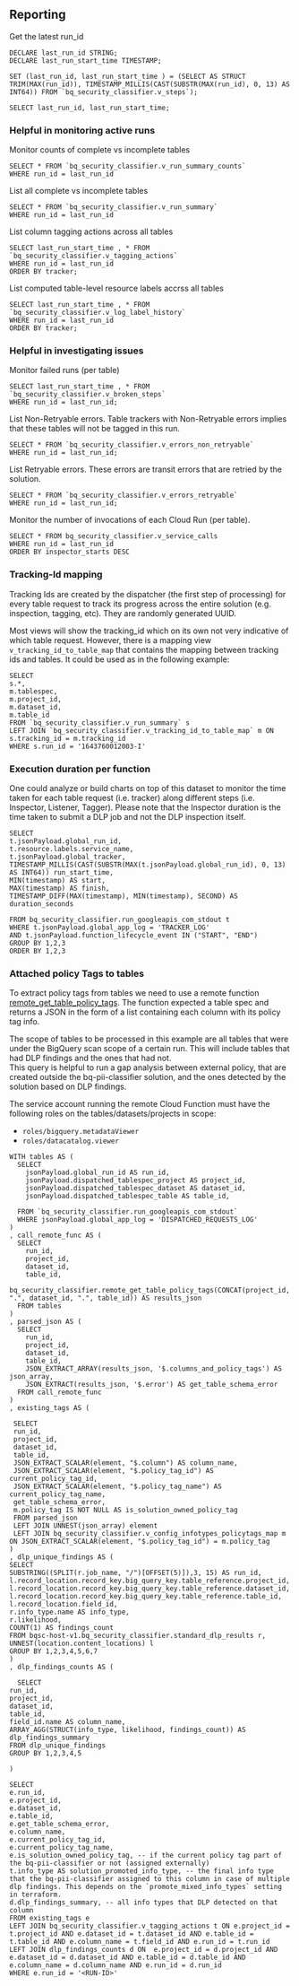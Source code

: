## Reporting

Get the latest run_id

```roomsql
DECLARE last_run_id STRING;
DECLARE last_run_start_time TIMESTAMP;

SET (last_run_id, last_run_start_time ) = (SELECT AS STRUCT TRIM(MAX(run_id)), TIMESTAMP_MILLIS(CAST(SUBSTR(MAX(run_id), 0, 13) AS INT64)) FROM `bq_security_classifier.v_steps`);

SELECT last_run_id, last_run_start_time;
```

### Helpful in monitoring active runs

Monitor counts of complete vs incomplete tables
```roomsql
SELECT * FROM `bq_security_classifier.v_run_summary_counts`
WHERE run_id = last_run_id
```

List all complete vs incomplete tables
```roomsql
SELECT * FROM `bq_security_classifier.v_run_summary`
WHERE run_id = last_run_id
```


List column tagging actions across all tables

```roomsql
SELECT last_run_start_time , * FROM `bq_security_classifier.v_tagging_actions`
WHERE run_id = last_run_id
ORDER BY tracker;
```


List computed table-level resource labels accrss all tables 

```roomsql
SELECT last_run_start_time , * FROM `bq_security_classifier.v_log_label_history`
WHERE run_id = last_run_id
ORDER BY tracker;
```

### Helpful in investigating issues
 

Monitor failed runs (per table)

```roomsql
SELECT last_run_start_time , * FROM `bq_security_classifier.v_broken_steps` 
WHERE run_id = last_run_id;
```

List Non-Retryable errors. Table trackers with Non-Retryable errors implies that these tables will not be tagged in this run. 
```roomsql
SELECT * FROM `bq_security_classifier.v_errors_non_retryable`
WHERE run_id = last_run_id;
```

List Retryable errors. These errors are transit errors that are retried by the solution. 
```roomsql
SELECT * FROM `bq_security_classifier.v_errors_retryable`
WHERE run_id = last_run_id;
```

Monitor the number of invocations of each Cloud Run (per table).

```roomsql
SELECT * FROM bq_security_classifier.v_service_calls
WHERE run_id = last_run_id
ORDER BY inspector_starts DESC
```

### Tracking-Id mapping
Tracking Ids are created by the dispatcher (the first step of
processing) for every table request to track its progress
across the entire solution (e.g. inspection, tagging, etc). They are randomly generated UUID.  

Most views will show the tracking_id which on its own not very indicative
of which table request. However, there is a mapping view `v_tracking_id_to_table_map`
that contains the mapping between tracking ids and tables. It could be
used as in the following example:
```roomsql
SELECT 
s.*,
m.tablespec,
m.project_id,
m.dataset_id,
m.table_id
FROM `bq_security_classifier.v_run_summary` s
LEFT JOIN `bq_security_classifier.v_tracking_id_to_table_map` m ON s.tracking_id = m.tracking_id
WHERE s.run_id = '1643760012003-I'
```

### Execution duration per function
One could analyze or build charts on top of this dataset to monitor 
the time taken for each table request (i.e. tracker) along different steps (i.e. Inspector, Listener, Tagger). 
Please note that the Inspector duration is the time taken to submit a DLP job and not the DLP inspection itself.
```roomsql
SELECT  
t.jsonPayload.global_run_id,
t.resource.labels.service_name,
t.jsonPayload.global_tracker,
TIMESTAMP_MILLIS(CAST(SUBSTR(MAX(t.jsonPayload.global_run_id), 0, 13) AS INT64)) run_start_time,
MIN(timestamp) AS start, 
MAX(timestamp) AS finish,
TIMESTAMP_DIFF(MAX(timestamp), MIN(timestamp), SECOND) AS duration_seconds

FROM bq_security_classifier.run_googleapis_com_stdout t
WHERE t.jsonPayload.global_app_log = 'TRACKER_LOG'
AND t.jsonPayload.function_lifecycle_event IN ("START", "END")
GROUP BY 1,2,3
ORDER BY 1,2,3
```

### Attached policy Tags to tables
To extract policy tags from tables we need to use a remote function [remote_get_table_policy_tags](../helpers/bq-remote-functions/get-policy-tags).
The function expected a table spec and returns a JSON in the form of a list containing each column with its policy tag info. 

The scope of tables to be processed in this example are all tables that were under the BigQuery scan scope of a certain run. This will include tables that had DLP findings and the ones that had not.   
This query is helpful to run a gap analysis between external policy, that are created outside the bq-pii-classifier solution, and the ones detected by the solution based on DLP findings.

The service account running the remote Cloud Function must have the following roles on the tables/datasets/projects in scope:
* `roles/bigquery.metadataViewer`
* `roles/datacatalog.viewer`


```roomsql
WITH tables AS (
  SELECT
    jsonPayload.global_run_id AS run_id,
    jsonPayload.dispatched_tablespec_project AS project_id,
    jsonPayload.dispatched_tablespec_dataset AS dataset_id,
    jsonPayload.dispatched_tablespec_table AS table_id,

  FROM `bq_security_classifier.run_googleapis_com_stdout`
  WHERE jsonPayload.global_app_log = 'DISPATCHED_REQUESTS_LOG'
)
, call_remote_func AS (
  SELECT
    run_id, 
    project_id,
    dataset_id,
    table_id, 
    bq_security_classifier.remote_get_table_policy_tags(CONCAT(project_id, ".", dataset_id, ".", table_id)) AS results_json 
  FROM tables
)
, parsed_json AS (
  SELECT
    run_id,
    project_id,
    dataset_id,
    table_id, 
    JSON_EXTRACT_ARRAY(results_json, '$.columns_and_policy_tags') AS json_array,
    JSON_EXTRACT(results_json, '$.error') AS get_table_schema_error
  FROM call_remote_func
)
, existing_tags AS (

 SELECT
 run_id,
 project_id,
 dataset_id,
 table_id, 
 JSON_EXTRACT_SCALAR(element, "$.column") AS column_name,
 JSON_EXTRACT_SCALAR(element, "$.policy_tag_id") AS current_policy_tag_id,
 JSON_EXTRACT_SCALAR(element, "$.policy_tag_name") AS current_policy_tag_name,
 get_table_schema_error,
 m.policy_tag IS NOT NULL AS is_solution_owned_policy_tag
 FROM parsed_json
 LEFT JOIN UNNEST(json_array) element
 LEFT JOIN bq_security_classifier.v_config_infotypes_policytags_map m ON JSON_EXTRACT_SCALAR(element, "$.policy_tag_id") = m.policy_tag 
)
, dlp_unique_findings AS (
SELECT 
SUBSTRING((SPLIT(r.job_name, "/")[OFFSET(5)]),3, 15) AS run_id,
l.record_location.record_key.big_query_key.table_reference.project_id,
l.record_location.record_key.big_query_key.table_reference.dataset_id,
l.record_location.record_key.big_query_key.table_reference.table_id,
l.record_location.field_id,
r.info_type.name AS info_type,
r.likelihood,
COUNT(1) AS findings_count
FROM bqsc-host-v1.bq_security_classifier.standard_dlp_results r, UNNEST(location.content_locations) l
GROUP BY 1,2,3,4,5,6,7
)
, dlp_findings_counts AS (

  SELECT
run_id,
project_id,
dataset_id,
table_id,
field_id.name AS column_name,
ARRAY_AGG(STRUCT(info_type, likelihood, findings_count)) AS dlp_findings_summary
FROM dlp_unique_findings
GROUP BY 1,2,3,4,5

)

SELECT
e.run_id,
e.project_id,
e.dataset_id,
e.table_id,
e.get_table_schema_error,
e.column_name,
e.current_policy_tag_id,
e.current_policy_tag_name,
e.is_solution_owned_policy_tag, -- if the current policy tag part of the bq-pii-classifier or not (assigned externally)
t.info_type AS solution_promoted_info_type, -- the final info type that the bq-pii-classifier assigned to this column in case of multiple dlp findings. This depends on the `promote_mixed_info_types` setting in terraform.
d.dlp_findings_summary, -- all info types that DLP detected on that column
FROM existing_tags e
LEFT JOIN bq_security_classifier.v_tagging_actions t ON e.project_id = t.project_id AND e.dataset_id = t.dataset_id AND e.table_id = t.table_id AND e.column_name = t.field_id AND e.run_id = t.run_id
LEFT JOIN dlp_findings_counts d ON  e.project_id = d.project_id AND e.dataset_id = d.dataset_id AND e.table_id = d.table_id AND e.column_name = d.column_name AND e.run_id = d.run_id
WHERE e.run_id = '<RUN-ID>'
```